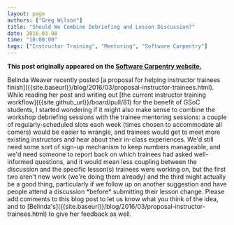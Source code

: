 ```yaml
---
layout: page
authors: ["Greg Wilson"]
title: "Should We Combine Debriefing and Lesson Discussion?"
date: 2016-03-08
time: "10:00:00"
tags: ["Instructor Training", "Mentoring", "Software Carpentry"]
---
```


<p><b>This post originally appeared on the <a href="https://software-carpentry.org/">Software Carpentry website.</a></b></p>
Belinda Weaver recently posted
[a proposal for helping instructor trainees finish]({{site.baseurl}}/blog/2016/03/proposal-instructor-trainees.html).
While reading her post
and writing out [the current instructor training workflow]({{site.github_url}}/board/pull/81)
for the benefit of GSoC students,
I started wondering if it might also make sense
to combine the workshop debriefing sessions with the trainee mentoring sessions:
a couple of regularly-scheduled slots each week
(times chosen to accommodate all comers)
would be easier to wrangle,
and trainees would get to meet more existing instructors and hear about their in-class experiences.
We'd still need some sort of sign-up mechanism to keep numbers manageable,
and we'd need someone to report back on which trainees had asked well-informed questions,
and it would mean less coupling between the discussion and the specific lesson(s) trainees were working on,
but the first two aren't new work (we're doing them already)
and the third might actually be a good thing,
particularly if we follow up on another suggestion
and have people attend a discussion *before* submitting their lesson change.
Please add comments to this blog post to let us know what you think of the idea,
and to [Belinda's]({{site.baseurl}}/blog/2016/03/proposal-instructor-trainees.html)
to give her feedback as well.
